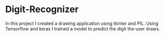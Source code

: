 # Digit-Recognizer
In this project I created a drawing application using tkinter and PIL. Using Tensorflow and keras I trained a model to predict the digit the user draws.
